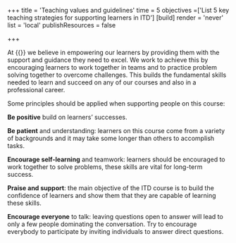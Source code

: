 +++
title = 'Teaching values and guidelines'
time = 5
objectives =['List 5 key teaching strategies for supporting learners in ITD']
[build]
  render = 'never'
  list = 'local'
  publishResources = false

+++

At {{<our-name>}} we believe in empowering our learners by providing them with the support and guidance they need to excel. We work to achieve this by encouraging learners to work together in teams and to practice problem solving together to overcome challenges. This builds the fundamental skills needed to learn and succeed on any of our courses and also in a professional career.

Some principles should be applied when supporting people on this course:

**Be positive** build on learners’ successes.

**Be patient** and understanding: learners on this course come from a variety of backgrounds and it may take some longer than others to accomplish tasks.

**Encourage self-learning** and teamwork: learners should be encouraged to work together to solve problems, these skills are vital for long-term success.

**Praise and support**: the main objective of the ITD course is to build the confidence of learners and show them that they are capable of learning these skills.

**Encourage everyone** to talk: leaving questions open to answer will lead to only a few people dominating the conversation. Try to encourage everybody to participate by inviting individuals to answer direct questions.
